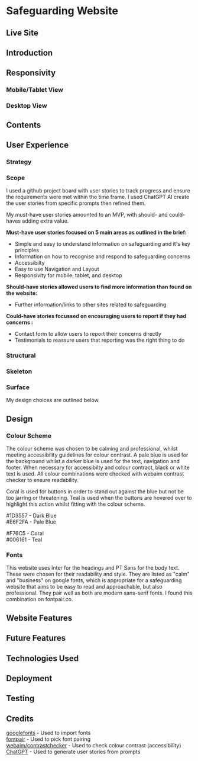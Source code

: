 # Safeguarding Website

## Live Site

## Introduction

## Responsivity
### Mobile/Tablet View
### Desktop View

## Contents

## User Experience

### Strategy
<!-- what are goals -->

### Scope

I used a github project board with user stories to track progress and ensure the requirements were met within the time frame. I used ChatGPT AI create the user stories from specific prompts then refined them.

 My must-have user stories amounted to an MVP, with should- and could-haves adding extra value.

**Must-have user stories focused on 5 main areas as outlined in the brief:**
- Simple and easy to understand information on safeguarding and it's key principles
- Information on how to recognise and respond to safeguarding concerns
- Accessibilty 
- Easy to use Navigation and Layout
- Responsivity for mobile, tablet, and desktop

**Should-have stories allowed users to find more information than found on the website:**
- Further information/links to other sites related to safeguarding

**Could-have stories focussed on encouraging users to report if they had concerns :**
- Contact form to allow users to report their concerns directly
- Testimonials to reassure users that reporting was the right thing to do

### Structural 
<!-- basic since one-page site but write about navigation/structure of site -->

### Skeleton
<!-- used wireframes -->

### Surface 
 
My design choices are outlined below. 

## Design

### Colour Scheme

The colour scheme was chosen to be calming and professional, whilst meeting accessibility guidelines for colour contrast. A pale blue is used for the background whilst a darker blue is used for the text, navigation and footer. When necessary for accessibilty and colour contract, black or white text is used. All colour combinations were checked with webaim contrast checker to ensure readability.<br>

Coral is used for buttons in order to stand out against the blue but not be too jarring or threatening. Teal is used when the buttons are hovered over to highlight this action whilst fitting with the colour scheme. 

#1D3557 - Dark Blue <br>
#E6F2FA - Pale Blue <br>
<!-- #A8B6C1 - for icons -->
#F76C5 - Coral <br>
#006161 - Teal <br>

### Fonts
This website uses Inter for the headings and PT Sans for the body text. These were chosen for their readability and style. They are listed as "calm" and "business" on google fonts, which is appropriate for a safeguarding website that aims to be easy to read and approachable, but also professional. They pair well as both are modern sans-serif fonts. I found this combination on fontpair.co.

## Website Features

## Future Features

## Technologies Used

## Deployment

## Testing 

## Credits

[googlefonts](https://fonts.google.com/) - Used to import fonts <br>
[fontpair](https://fontpair.co/) - Used to pick font pairing <br>
[webaim/contrastchecker](https://webaim.org/resources/contrastchecker/) - Used to check colour contrast (accessibility) <br>
[ChatGPT](https://chatgpt.com/) - Used to generate user stories from prompts
<!-- AI generated images - copilot -->

